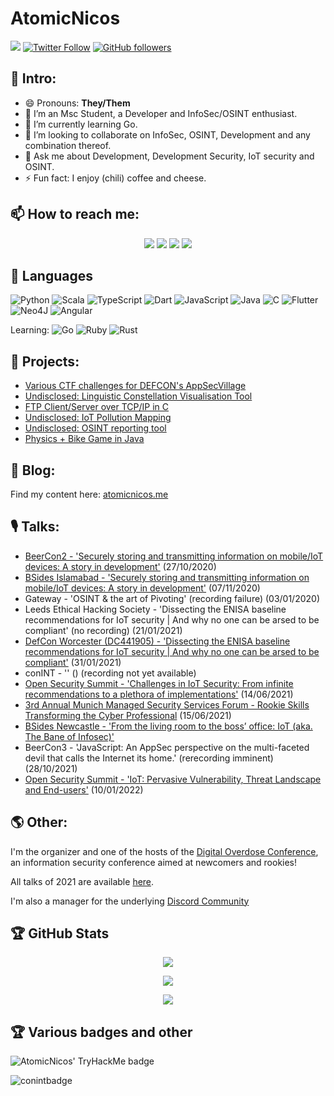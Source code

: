 # AtomicNicos

![](https://komarev.com/ghpvc/?username=AtomicNicos&style=flat-square)
[![Twitter Follow](https://img.shields.io/twitter/follow/AtomicNicos?style=social)](https://twitter.com/AtomicNicos)
[![GitHub followers](https://img.shields.io/github/followers/AtomicNicos?style=social)](https://github.com/AtomicNicos)

## 👋 Intro:

- 😄 Pronouns: **They/Them**
- 🔭 I’m an Msc Student, a Developer and InfoSec/OSINT enthusiast.
- 🌱 I’m currently learning Go.
- 👯 I’m looking to collaborate on InfoSec, OSINT, Development and any combination thereof.
- 💬 Ask me about Development, Development Security, IoT security and OSINT.
- ⚡ Fun fact: I enjoy (chili) coffee and cheese.

## 📫 How to reach me:

[<p align='center'> <img src="https://img.shields.io/badge/website-atomicnicos.me-green?style=for-the-badge"/>][1]
[<img src="https://img.shields.io/badge/email-atomicnicos@protonmail.com-orange?style=for-the-badge&logo=proton"/>][2]
[<img src="https://img.shields.io/badge/linkedin-nicolas--boeckh-blue?style=for-the-badge&logo=linkedin"/>][3]
[<img src="https://img.shields.io/badge/twitter-atomicnicos-lightblue?style=for-the-badge&logo=twitter"/>][4]

## 🧰 Languages

![Python](https://img.shields.io/badge/python-3670A0?style=for-the-badge&logo=python&logoColor=ffdd54)
![Scala](https://img.shields.io/badge/scala-%23DC322F.svg?style=for-the-badge&logo=scala&logoColor=white)
![TypeScript](https://img.shields.io/badge/typescript-%23007ACC.svg?style=for-the-badge&logo=typescript&logoColor=white)
![Dart](https://img.shields.io/badge/dart-%230175C2.svg?style=for-the-badge&logo=dart&logoColor=white)
![JavaScript](https://img.shields.io/badge/javascript-%23323330.svg?style=for-the-badge&logo=javascript&logoColor=%23F7DF1E)
![Java](https://img.shields.io/badge/java-%23ED8B00.svg?style=for-the-badge&logo=java&logoColor=white)
![C](https://img.shields.io/badge/c-%2300599C.svg?style=for-the-badge&logo=c&logoColor=white)
![Flutter](https://img.shields.io/badge/flutter-%231572B6.svg?style=for-the-badge&logo=flutter&logoColor=white)
![Neo4J](https://img.shields.io/badge/neo4j-%231572B6.svg?style=for-the-badge&logo=neo4j&logoColor=white)
![Angular](https://img.shields.io/badge/angular-%23DD0031.svg?style=for-the-badge&logo=angular&logoColor=white)

Learning: ![Go](https://img.shields.io/badge/go-%2300ADD8.svg?style=for-the-badge&logo=go&logoColor=white) ![Ruby](https://img.shields.io/badge/ruby-%23CC342D.svg?style=for-the-badge&logo=ruby&logoColor=white) ![Rust](https://img.shields.io/badge/rust-%23000000.svg?style=for-the-badge&logo=rust&logoColor=white)

## 🤖 Projects:

- [Various CTF challenges for DEFCON's AppSecVillage](https://github.com/AppSecVillage/AppSecVillage.github.io)
- [Undisclosed: Linguistic Constellation Visualisation Tool]()
- [FTP Client/Server over TCP/IP in C](https://github.com/AtomicNicos/ftp-server-client)
- [Undisclosed: IoT Pollution Mapping]()
- [Undisclosed: OSINT reporting tool]()
- [Physics + Bike Game in Java](https://github.com/AtomicNicos/BikeGame)

## 📝 Blog: 

Find my content here: [atomicnicos.me](https://atomicnicos.me)

## 🎙 Talks:

- [BeerCon2 - 'Securely storing and transmitting information on mobile/IoT devices: A story in development'](https://www.youtube.com/watch?v=o1absxAzRjY) (27/10/2020)
- [BSides Islamabad - 'Securely storing and transmitting information on mobile/IoT devices: A story in development'](https://www.youtube.com/watch?v=r_HI33QOMkc) (07/11/2020)
- Gateway - 'OSINT & the art of Pivoting' (recording failure) (03/01/2020)
- Leeds Ethical Hacking Society - 'Dissecting the ENISA baseline recommendations for IoT security | And why no one can be arsed to be compliant' (no recording) (21/01/2021)
- [DefCon Worcester (DC441905) - 'Dissecting the ENISA baseline recommendations for IoT security | And why no one can be arsed to be compliant'](https://www.youtube.com/watch?v=VEkWpGB_s8c) (31/01/2021)
- conINT - '' () (recording not yet available)
- [Open Security Summit - 'Challenges in IoT Security: From infinite recommendations to a plethora of implementations'](https://www.youtube.com/watch?v=CxmfTh72MyU) (14/06/2021)
- [3rd Annual Munich Managed Security Services Forum - Rookie Skills Transforming the Cyber Professional](https://www.youtube.com/watch?v=k-VbvBO4sKE) (15/06/2021)
- [BSides Newcastle - 'From the living room to the boss’ office: IoT (aka. The Bane of Infosec)'](https://www.youtube.com/watch?v=cwPmFck0MEw)
- BeerCon3 - 'JavaScript: An AppSec perspective on the multi-faceted devil that calls the Internet its home.' (rerecording imminent) (28/10/2021)
- [Open Security Summit - 'IoT: Pervasive Vulnerability, Threat Landscape and End-users'](https://www.youtube.com/watch?v=vzWft5x6cqI) (10/01/2022)

## 🌎 Other:

I'm the organizer and one of the hosts of the [Digital Overdose Conference](https://digitaloverdose.tech/conference), an information security conference aimed at newcomers and rookies! 

All talks of 2021 are available [here](https://www.youtube.com/playlist?list=PLUI-ug97ALy180thHUsRIt7qxFt0QVGDz).

I'm also a manager for the underlying [Discord Community](https://discord.gg/digitaloverdose)

## 🏆 GitHub Stats

<p align="center"><img src="https://github-readme-stats.vercel.app/api?username=AtomicNicos&show_icons=true&title_color=ab20fd&icon_color=39ff14&text_color=2D96FF&bg_color=151515"></p>
<p align="center"><img src="https://github-readme-stats.vercel.app/api/top-langs/?username=AtomicNicos&show_icons=true&title_color=ab20fd&icon_color=39ff14&text_color=2D96FF&bg_color=151515"></p>

<p align="center"><img src="https://github-readme-streak-stats.herokuapp.com/?user=AtomicNicos&theme=dark&ring=FFB19A&hide_border=true&currStreakNum=F6A085&fire=F6A085&currStreakLabel=F6A085"></p>

## 🏆 Various badges and other

![AtomicNicos' TryHackMe badge](https://tryhackme-badges.s3.amazonaws.com/AtomicNicos.png)

![conintbadge](https://github.com/AtomicNicos/AtomicNicos/blob/main/assertion-D6eDo8KHS7mw9kpn0nnMxA.png)

 [1]: https://atomicnicos.me/
 [2]: mailto:atomicnicos@protonmail.com
 [3]: https://www.linkedin.com/in/nicolas-boeckh/
 [4]: https://twitter.com/AtomicNicos
 
